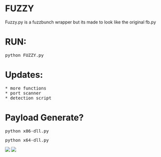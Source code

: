 # FUZZY
Fuzzy.py is a fuzzbunch wrapper but its made to look like the original fb.py
<h1>RUN:</h1><pre>python FUZZY.py</pre>
<h1>Updates:</h1><pre>
* more functions
* port scanner
* detection script
</pre>
<h1>Payload Generate?</h1>
<pre>python x86-dll.py</pre>
<pre>python x64-dll.py</pre>
<img src="https://i.imgur.com/KWTyBNZ.png">
<img src="https://i.imgur.com/vQvg1fl.png">
